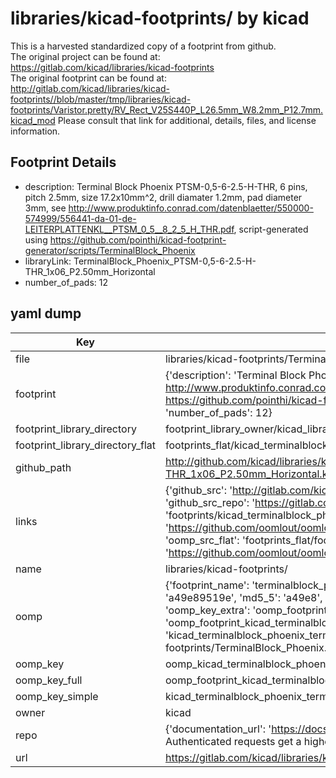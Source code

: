 # libraries/kicad-footprints/ by kicad  
This is a harvested standardized copy of a footprint from github.  
The original project can be found at:  
https://gitlab.com/kicad/libraries/kicad-footprints  
The original footprint can be found at:
http://gitlab.com/kicad/libraries/kicad-footprints//blob/master/tmp/libraries/kicad-footprints/Varistor.pretty/RV_Rect_V25S440P_L26.5mm_W8.2mm_P12.7mm.kicad_mod
Please consult that link for additional, details, files, and license information.  
## Footprint Details
* description: Terminal Block Phoenix PTSM-0,5-6-2.5-H-THR, 6 pins, pitch 2.5mm, size 17.2x10mm^2, drill diamater 1.2mm, pad diameter 3mm, see http://www.produktinfo.conrad.com/datenblaetter/550000-574999/556441-da-01-de-LEITERPLATTENKL__PTSM_0_5__8_2_5_H_THR.pdf, script-generated using https://github.com/pointhi/kicad-footprint-generator/scripts/TerminalBlock_Phoenix  
* libraryLink: TerminalBlock_Phoenix_PTSM-0,5-6-2.5-H-THR_1x06_P2.50mm_Horizontal  
* number_of_pads: 12  
## yaml dump  
| Key | Value |  
| --- | --- |  
| file | libraries/kicad-footprints/TerminalBlock_Phoenix.pretty/TerminalBlock_Phoenix_PTSM-0,5-6-2.5-H-THR_1x06_P2.50mm_Horizontal.kicad_mod |  
| footprint | {'description': 'Terminal Block Phoenix PTSM-0,5-6-2.5-H-THR, 6 pins, pitch 2.5mm, size 17.2x10mm^2, drill diamater 1.2mm, pad diameter 3mm, see http://www.produktinfo.conrad.com/datenblaetter/550000-574999/556441-da-01-de-LEITERPLATTENKL__PTSM_0_5__8_2_5_H_THR.pdf, script-generated using https://github.com/pointhi/kicad-footprint-generator/scripts/TerminalBlock_Phoenix', 'libraryLink': 'TerminalBlock_Phoenix_PTSM-0,5-6-2.5-H-THR_1x06_P2.50mm_Horizontal', 'number_of_pads': 12} |  
| footprint_library_directory | footprint_library_owner/kicad_libraries/kicad-footprints/ |  
| footprint_library_directory_flat | footprints_flat/kicad_terminalblock_phoenix_terminalblock_phoenix_ptsm_0,5_6_2_5_h_thr_1x06_p2_50mm_horizontal/working |  
| github_path | http://github.com/kicad/libraries/kicad-footprints//blob/master/tmp/libraries/kicad-footprints/TerminalBlock_Phoenix.pretty/TerminalBlock_Phoenix_PTSM-0,5-6-2.5-H-THR_1x06_P2.50mm_Horizontal.kicad_mod |  
| links | {'github_src': 'http://gitlab.com/kicad/libraries/kicad-footprints//blob/master/tmp/libraries/kicad-footprints/Varistor.pretty/RV_Rect_V25S440P_L26.5mm_W8.2mm_P12.7mm.kicad_mod', 'github_src_repo': 'https://gitlab.com/kicad/libraries/kicad-footprints', 'oomp_bot': 'footprints/kicad_terminalblock_phoenix_terminalblock_phoenix_ptsm_0,5_6_2_5_h_thr_1x06_p2_50mm_horizontal/working', 'oomp_bot_github': 'https://github.com/oomlout/oomlout_oomp_footprint_bot/tree/main/footprints/kicad_terminalblock_phoenix_terminalblock_phoenix_ptsm_0,5_6_2_5_h_thr_1x06_p2_50mm_horizontal/working', 'oomp_src_flat': 'footprints_flat/footprints_flat/kicad_terminalblock_phoenix_terminalblock_phoenix_ptsm_0,5_6_2_5_h_thr_1x06_p2_50mm_horizontal/working', 'oomp_src_flat_github': 'https://github.com/oomlout/oomlout_oomp_footprint_src/tree/main/footprints_flat/kicad_terminalblock_phoenix_terminalblock_phoenix_ptsm_0,5_6_2_5_h_thr_1x06_p2_50mm_horizontal/working'} |  
| name | libraries/kicad-footprints/ |  
| oomp | {'footprint_name': 'terminalblock_phoenix_ptsm_0,5_6_2_5_h_thr_1x06_p2_50mm_horizontal', 'library_name': 'terminalblock_phoenix', 'md5': 'a49e89519e6166b0f1eb6d61ed26f027', 'md5_10': 'a49e89519e', 'md5_5': 'a49e8', 'md5_6': 'a49e89', 'oomp_key': 'oomp_kicad_terminalblock_phoenix_terminalblock_phoenix_ptsm_0,5_6_2_5_h_thr_1x06_p2_50mm_horizontal', 'oomp_key_extra': 'oomp_footprint_kicad_terminalblock_phoenix_terminalblock_phoenix_ptsm_0,5_6_2_5_h_thr_1x06_p2_50mm_horizontal', 'oomp_key_full': 'oomp_footprint_kicad_terminalblock_phoenix_terminalblock_phoenix_ptsm_0,5_6_2_5_h_thr_1x06_p2_50mm_horizontal_a49e89', 'oomp_key_simple': 'kicad_terminalblock_phoenix_terminalblock_phoenix_ptsm_0,5_6_2_5_h_thr_1x06_p2_50mm_horizontal', 'original_filename': 'libraries/kicad-footprints/TerminalBlock_Phoenix.pretty/TerminalBlock_Phoenix_PTSM-0,5-6-2.5-H-THR_1x06_P2.50mm_Horizontal.kicad_mod', 'owner_name': 'kicad'} |  
| oomp_key | oomp_kicad_terminalblock_phoenix_terminalblock_phoenix_ptsm_0,5_6_2_5_h_thr_1x06_p2_50mm_horizontal |  
| oomp_key_full | oomp_footprint_kicad_terminalblock_phoenix_terminalblock_phoenix_ptsm_0,5_6_2_5_h_thr_1x06_p2_50mm_horizontal |  
| oomp_key_simple | kicad_terminalblock_phoenix_terminalblock_phoenix_ptsm_0,5_6_2_5_h_thr_1x06_p2_50mm_horizontal |  
| owner | kicad |  
| repo | {'documentation_url': 'https://docs.github.com/rest/overview/resources-in-the-rest-api#rate-limiting', 'message': "API rate limit exceeded for 84.66.173.59. (But here's the good news: Authenticated requests get a higher rate limit. Check out the documentation for more details.)"} |  
| url | https://gitlab.com/kicad/libraries/kicad-footprints |  

